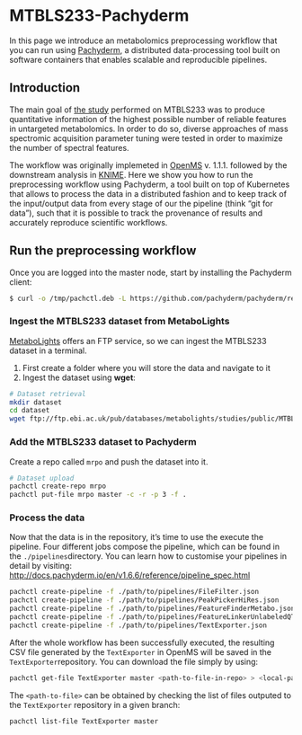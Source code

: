 # MTBLS233-Pachyderm
In this page we introduce an metabolomics preprocessing workflow that you can run using [Pachyderm](https://github.com/pachyderm/pachyderm), a distributed data-processing tool built on software containers that enables scalable and reproducible pipelines.

## Introduction
The main goal of [the study](http://www.sciencedirect.com/science/article/pii/S000326701630647X) performed on MTBLS233 was to produce quantitative information of the highest possible number of reliable features in untargeted metabolomics. In order to do so, diverse approaches of mass spectromic acquisition parameter tuning were tested in order to maximize the number of spectral features.

The workflow was originally implemeted in [OpenMS](https://www.openms.de/) v. 1.1.1. followed by the downstream analysis in [KNIME](https://www.knime.org/). Here we show you how to run the preprocessing workflow using Pachyderm, a tool built on top of Kubernetes that allows to process the data in a distributed fashion and to keep track of the input/output data from every stage of our the pipeline (think “git for data”), such that it is possible to track the provenance of results and accurately reproduce scientific workflows.

## Run the preprocessing workflow

Once you are logged into the master node, start by installing the Pachyderm client:

```bash
$ curl -o /tmp/pachctl.deb -L https://github.com/pachyderm/pachyderm/releases/download/v1.6.6/pachctl_1.6.6_amd64.deb && sudo dpkg -i /tmp/pachctl.deb
```

### Ingest the MTBLS233 dataset from MetaboLights

[MetaboLights](http://www.ebi.ac.uk/metabolights/) offers an FTP service, so we can ingest the MTBLS233 dataset in a terminal. 

1. First create a folder where you will store the data and navigate to it
2. Ingest the dataset using **wget**:

```bash
# Dataset retrieval
mkdir dataset
cd dataset
wget ftp://ftp.ebi.ac.uk/pub/databases/metabolights/studies/public/MTBLS233/00*alternate_pos_low_mr.mzML
```

### Add the MTBLS233 dataset to Pachyderm

Create a repo called `mrpo` and push the dataset into it. 

```bash
# Dataset upload 
pachctl create-repo mrpo
pachctl put-file mrpo master -c -r -p 3 -f . 
```

### Process the data

Now that the data is in the repository, it’s time to use the execute the pipeline. Four different jobs compose the pipeline, which can be found in the `./pipelines`directory. You can learn how to customise your pipelines in detail by visiting: http://docs.pachyderm.io/en/v1.6.6/reference/pipeline_spec.html

```bash
pachctl create-pipeline -f ./path/to/pipelines/FileFilter.json
pachctl create-pipeline -f ./path/to/pipelines/PeakPickerHiRes.json
pachctl create-pipeline -f ./path/to/pipelines/FeatureFinderMetabo.json
pachctl create-pipeline -f ./path/to/pipelines/FeatureLinkerUnlabeledQT.json
pachctl create-pipeline -f ./path/to/pipelines/TextExporter.json
```
After the whole workflow has been successfully executed, the resulting CSV file generated by the `TextExporter` in OpenMS will be saved in the `TextExporter`repository. You can download the file simply by using: 

```bash
pachctl get-file TextExporter master <path-to-file-in-repo> > <local-path-output>
```

The `<path-to-file>` can be obtained by checking the list of files outputed to the `TextExporter` repository in a given branch:
```bash
pachctl list-file TextExporter master
```
